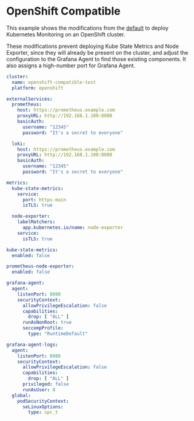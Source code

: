 # OpenShift Compatible

This example shows the modifications from the [default](../default-values) to deploy Kubernetes Monitoring on an OpenShift cluster.

These modifications prevent deploying Kube State Metrics and Node Exporter, since they will already be present on the cluster, and adjust the configuration to the Grafana Agent to find those existing components.
It also assigns a high-number port for Grafana Agent.

```yaml
cluster:
  name: openshift-compatible-test
  platform: openshift

externalServices:
  prometheus:
    host: https://prometheus.example.com
    proxyURL: http://192.168.1.100:8080
    basicAuth:
      username: "12345"
      password: "It's a secret to everyone"

  loki:
    host: https://prometheus.example.com
    proxyURL: http://192.168.1.100:8080
    basicAuth:
      username: "12345"
      password: "It's a secret to everyone"

metrics:
  kube-state-metrics:
    service:
      port: https-main
      isTLS: true

  node-exporter:
    labelMatchers:
      app.kubernetes.io/name: node-exporter
    service:
      isTLS: true

kube-state-metrics:
  enabled: false

prometheus-node-exporter:
  enabled: false

grafana-agent:
  agent:
    listenPort: 8080
    securityContext:
      allowPrivilegeEscalation: false
      capabilities:
        drop: [ "ALL" ]
      runAsNonRoot: true
      seccompProfile:
        type: "RuntimeDefault"

grafana-agent-logs:
  agent:
    listenPort: 8080
    securityContext:
      allowPrivilegeEscalation: false
      capabilities:
        drop: [ "ALL" ]
      privileged: false
      runAsUser: 0
  global:
    podSecurityContext:
      seLinuxOptions:
        type: spc_t
```

